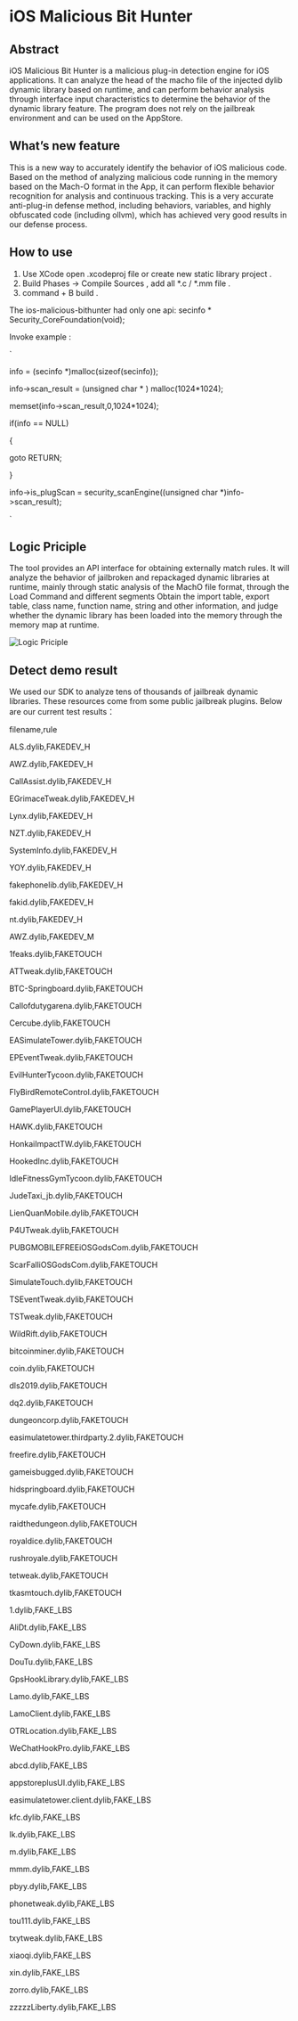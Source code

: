 # iOS Malicious Bit Hunter

## Abstract
  iOS Malicious Bit Hunter is a malicious plug-in detection engine for iOS applications. It can analyze the head of the macho file of the injected dylib dynamic library based on runtime, and can perform behavior analysis through interface input characteristics to determine the behavior of the dynamic library feature. The program does not rely on the jailbreak environment and can be used on the AppStore.

## What’s new feature 
  This is a new way to accurately identify the behavior of iOS malicious code. Based on the method of analyzing malicious code running in the memory based on the Mach-O format in the App, it can perform flexible behavior recognition for analysis and continuous tracking. This is a very accurate anti-plug-in defense method, including behaviors, variables, and highly obfuscated code (including ollvm), which has achieved very good results in our defense process.
  
## How to use
1. Use XCode open .xcodeproj file or create new static library project . 
2. Build Phases -> Compile Sources , add all *.c / *.mm file .
3. command + B build .

The ios-malicious-bithunter had only one api:
secinfo * Security_CoreFoundation(void);

Invoke example : 

`

info = (secinfo *)malloc(sizeof(secinfo));

info->scan_result = (unsigned char * ) malloc(1024*1024);

memset(info->scan_result,0,1024*1024);

if(info == NULL)

{

  goto RETURN;

}
        
info->is_plugScan = security_scanEngine((unsigned char *)info->scan_result);

`

## Logic Priciple 
  The tool provides an API interface for obtaining externally match rules. It will analyze the behavior of jailbroken and repackaged dynamic libraries at runtime, mainly through static analysis of the MachO file format, through the Load Command and different segments Obtain the import table, export table, class name, function name, string and other information, and judge whether the dynamic library has been loaded into the memory through the memory map at runtime.
  
![Logic Priciple](https://github.com/SecurityLife/iOS_Malicious_Bit_Hunter/blob/main/logic%20priciple.jpg)

## Detect demo result
  We used our SDK to analyze tens of thousands of jailbreak dynamic libraries. These resources come from some public jailbreak plugins. Below are our current test results：

filename,rule

ALS.dylib,FAKEDEV_H

AWZ.dylib,FAKEDEV_H

CallAssist.dylib,FAKEDEV_H

EGrimaceTweak.dylib,FAKEDEV_H

Lynx.dylib,FAKEDEV_H

NZT.dylib,FAKEDEV_H

SystemInfo.dylib,FAKEDEV_H

YOY.dylib,FAKEDEV_H

fakephonelib.dylib,FAKEDEV_H

fakid.dylib,FAKEDEV_H

nt.dylib,FAKEDEV_H

AWZ.dylib,FAKEDEV_M

1feaks.dylib,FAKETOUCH

ATTweak.dylib,FAKETOUCH

BTC-Springboard.dylib,FAKETOUCH

Callofdutygarena.dylib,FAKETOUCH

Cercube.dylib,FAKETOUCH

EASimulateTower.dylib,FAKETOUCH

EPEventTweak.dylib,FAKETOUCH

EvilHunterTycoon.dylib,FAKETOUCH

FlyBirdRemoteControl.dylib,FAKETOUCH

GamePlayerUI.dylib,FAKETOUCH

HAWK.dylib,FAKETOUCH

HonkaiImpactTW.dylib,FAKETOUCH

HookedInc.dylib,FAKETOUCH

IdleFitnessGymTycoon.dylib,FAKETOUCH

JudeTaxi_jb.dylib,FAKETOUCH

LienQuanMobile.dylib,FAKETOUCH

P4UTweak.dylib,FAKETOUCH

PUBGMOBILEFREEiOSGodsCom.dylib,FAKETOUCH

ScarFalliOSGodsCom.dylib,FAKETOUCH

SimulateTouch.dylib,FAKETOUCH

TSEventTweak.dylib,FAKETOUCH

TSTweak.dylib,FAKETOUCH

WildRift.dylib,FAKETOUCH

bitcoinminer.dylib,FAKETOUCH

coin.dylib,FAKETOUCH

dls2019.dylib,FAKETOUCH

dq2.dylib,FAKETOUCH

dungeoncorp.dylib,FAKETOUCH

easimulatetower.thirdparty.2.dylib,FAKETOUCH

freefire.dylib,FAKETOUCH

gameisbugged.dylib,FAKETOUCH

hidspringboard.dylib,FAKETOUCH

mycafe.dylib,FAKETOUCH

raidthedungeon.dylib,FAKETOUCH

royaldice.dylib,FAKETOUCH

rushroyale.dylib,FAKETOUCH

tetweak.dylib,FAKETOUCH

tkasmtouch.dylib,FAKETOUCH

1.dylib,FAKE_LBS

AliDt.dylib,FAKE_LBS

CyDown.dylib,FAKE_LBS

DouTu.dylib,FAKE_LBS

GpsHookLibrary.dylib,FAKE_LBS

Lamo.dylib,FAKE_LBS

LamoClient.dylib,FAKE_LBS

OTRLocation.dylib,FAKE_LBS

WeChatHookPro.dylib,FAKE_LBS

abcd.dylib,FAKE_LBS

appstoreplusUI.dylib,FAKE_LBS

easimulatetower.client.dylib,FAKE_LBS

kfc.dylib,FAKE_LBS

lk.dylib,FAKE_LBS

m.dylib,FAKE_LBS

mmm.dylib,FAKE_LBS

pbyy.dylib,FAKE_LBS

phonetweak.dylib,FAKE_LBS

tou111.dylib,FAKE_LBS

txytweak.dylib,FAKE_LBS

xiaoqi.dylib,FAKE_LBS

xin.dylib,FAKE_LBS

zorro.dylib,FAKE_LBS

zzzzzLiberty.dylib,FAKE_LBS
